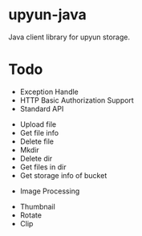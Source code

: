 upyun-java
==========

Java client library for upyun storage.


Todo
==========

* Exception Handle
* HTTP Basic Authorization Support
* Standard API
 - Upload file
 - Get file info
 - Delete file
 - Mkdir
 - Delete dir
 - Get files in dir
 - Get storage info of bucket
* Image Processing
 - Thumbnail
 - Rotate
 - Clip